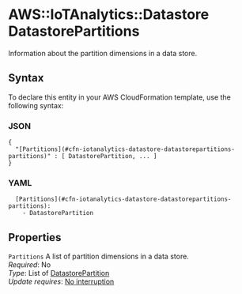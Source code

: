 # AWS::IoTAnalytics::Datastore DatastorePartitions<a name="aws-properties-iotanalytics-datastore-datastorepartitions"></a>

Information about the partition dimensions in a data store\.

## Syntax<a name="aws-properties-iotanalytics-datastore-datastorepartitions-syntax"></a>

To declare this entity in your AWS CloudFormation template, use the following syntax:

### JSON<a name="aws-properties-iotanalytics-datastore-datastorepartitions-syntax.json"></a>

```
{
  "[Partitions](#cfn-iotanalytics-datastore-datastorepartitions-partitions)" : [ DatastorePartition, ... ]
}
```

### YAML<a name="aws-properties-iotanalytics-datastore-datastorepartitions-syntax.yaml"></a>

```
  [Partitions](#cfn-iotanalytics-datastore-datastorepartitions-partitions):
    - DatastorePartition
```

## Properties<a name="aws-properties-iotanalytics-datastore-datastorepartitions-properties"></a>

`Partitions` <a name="cfn-iotanalytics-datastore-datastorepartitions-partitions"></a>
A list of partition dimensions in a data store\.  
_Required_: No  
_Type_: List of [DatastorePartition](aws-properties-iotanalytics-datastore-datastorepartition.md)  
_Update requires_: [No interruption](https://docs.aws.amazon.com/AWSCloudFormation/latest/UserGuide/using-cfn-updating-stacks-update-behaviors.html#update-no-interrupt)
